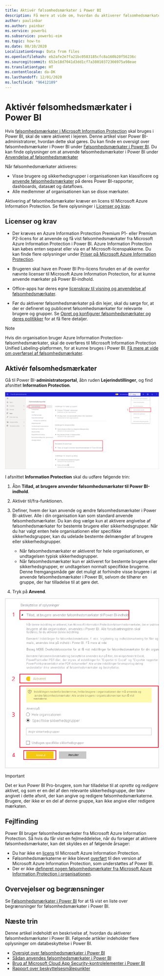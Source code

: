 ```yaml
---
title: Aktivér følsomhedsmærkater i Power BI
description: Få mere at vide om, hvordan du aktiverer følsomhedsmærkater i Power BI
author: paulinbar
ms.author: painbar
ms.service: powerbi
ms.subservice: powerbi-eim
ms.topic: how-to
ms.date: 08/10/2020
LocalizationGroup: Data from files
ms.openlocfilehash: eb2afe2e7fa21bc0583185cfc8a160b20f56236c
ms.sourcegitcommit: 653e18d7041d3dd1cf7a38010372366975a98eae
ms.translationtype: HT
ms.contentlocale: da-DK
ms.lasthandoff: 12/01/2020
ms.locfileid: "96412109"
---
```

# <a name="enable-sensitivity-labels-in-power-bi"></a>Aktivér følsomhedsmærkater i Power BI

Hvis [følsomhedsmærkater i Microsoft Information Protection](/microsoft-365/compliance/sensitivity-labels) skal bruges i Power BI, skal de være aktiveret i lejeren. Denne artikel viser Power BI-administratorer, hvordan dette skal gøres. Du kan finde en oversigt over følsomhedsmærkater i Power BI under [Følsomhedsmærkater i Power BI](service-security-sensitivity-label-overview.md). Du kan finde oplysninger om at anvende følsomhedsmærkater i Power BI under [Anvendelse af følsomhedsmærkater](./service-security-apply-data-sensitivity-labels.md) 

Når følsomhedsmærkater aktiveres:

* Visse brugere og sikkerhedsgrupper i organisationen kan klassificere og [anvende følsomhedsmærkater](./service-security-apply-data-sensitivity-labels.md) på deres Power BI-rapporter, dashboards, datasæt og dataflows.
* Alle medlemmer af organisationen kan se disse mærkater.

Aktivering af følsomhedsmærkater kræver en licens til Microsoft Azure Information Protection. Se flere oplysninger i [Licenser og krav](#licensing-and-requirements).

## <a name="licensing-and-requirements"></a>Licenser og krav

* Der kræves en Azure Information Protection Premium P1- eller Premium P2-licens for at anvende og få vist følsomhedsmærkater fra Microsoft Azure Information Protection i Power BI. Azure Information Protection kan købes enten separat eller via en af Microsoft-licenspakkerne. Du kan finde flere oplysninger under [Priser på Microsoft Azure Information Protection](https://azure.microsoft.com/pricing/details/information-protection/).

* Brugeren skal have en Power BI Pro-licens foruden en af de ovenfor nævnte licenser til Microsoft Azure Information Protection, for at kunne anvende mærkater på Power BI-indhold.

* Office-apps har deres egne [licenskrav til visning og anvendelse af følsomhedsmærkater]( https://docs.microsoft.com/microsoft-365/compliance/get-started-with-sensitivity-labels#subscription-and-licensing-requirements-for-sensitivity-labels ).

* Før du aktiverer følsomhedsmærkater på din lejer, skal du sørge for, at der er defineret og publiceret følsomhedsmærkater for relevante brugere og grupper. Se [Opret og konfigurer følsomhedsmærkater og deres politikker](/microsoft-365/compliance/create-sensitivity-labels) for at få flere detaljer.

>[!NOTE]
> Hvis din organisation bruger Azure Information Protection-følsomhedsmærkater, skal de overføres til Microsoft Information Protection Unified Labeling-platformen, for at kunne bruges i Power BI. [Få mere at vide om overførsel af følsomhedsmærkater](/azure/information-protection/configure-policy-migrate-labels).

## <a name="enable-sensitivity-labels"></a>Aktivér følsomhedsmærkater

Gå til Power BI-**administratorportal**, åbn ruden **Lejerindstillinger**, og find afsnittet **Information Protection**.

![Find afsnittet Information Protection](media/service-security-enable-data-sensitivity-labels/enable-data-sensitivity-labels-01.png)

I afsnittet **Information Protection** skal du udføre følgende trin:
1. Åbn **Tillad, at brugere anvender følsomhedsmærkater til Power BI-indhold**.
1. Aktivér til/fra-funktionen.
1. Definer, hvem der kan anvende og ændre følsomhedsmærkater i Power BI-aktiver. Alle i din organisation kan som standard anvende følsomhedsmærkater. Du kan dog vælge kun at aktivere angivelse af følsomhedsmærkater for bestemte brugere eller sikkerhedsgrupper. Når du har valgt enten hele organisationen eller specifikke sikkerhedsgrupper, kan du udelade bestemte delmængder af brugere eller sikkerhedsgrupper.
   
   * Når følsomhedsmærkater er aktiveret for hele organisationen, er undtagelsen typisk sikkerhedsgrupper.
   * Når følsomhedsmærkater kun er aktiveret for bestemte brugere eller sikkerhedsgrupper, er undtagelsen normalt specifikke brugerne.  
    Denne fremgangsmåde gør det muligt at forhindre visse brugere i at anvende følsomhedsmærkater i Power BI, selvom de tilhører en gruppe, der har tilladelse til at gøre det.

1. Tryk på **Anvend**.

![Aktivér følsomhedsmærkater](media/service-security-enable-data-sensitivity-labels/enable-data-sensitivity-labels-02.png)

> [!IMPORTANT]
> Det er kun Power BI Pro-brugere, som har tilladelse til at *oprette* og *redigere* aktivet, og som er en del af den relevante sikkerhedsgruppe, der blev angivet i dette afsnit, der kan angive og redigere følsomhedsmærkaterne. Brugere, der ikke er en del af denne gruppe, kan ikke angive eller redigere mærkaten.  

## <a name="troubleshooting"></a>Fejlfinding

Power BI bruger følsomhedsmærkater fra Microsoft Azure Information Protection. Så hvis du får vist en fejlmeddelelse, når du forsøger at aktivere følsomhedsmærkater, kan det skyldes en af følgende årsager:

* Du har ikke en [licens](#licensing-and-requirements) til Microsoft Azure Information Protection.
* Følsomhedsmærkaterne er ikke blevet [overført](#enable-sensitivity-labels) til den version af Microsoft Azure Information Protection, som understøttes af Power BI.
* Der er ikke [defineret nogen følsomhedsmærkater fra Microsoft Azure Information Protection i organisationen](#enable-sensitivity-labels).

## <a name="considerations-and-limitations"></a>Overvejelser og begrænsninger

Se [Følsomhedsmærkater i Power BI](service-security-sensitivity-label-overview.md#limitations) for at få vist en liste over begrænsninger for følsomhedsmærkater i Power BI.

## <a name="next-steps"></a>Næste trin

Denne artikel indeholdt en beskrivelse af, hvordan du aktiverer følsomhedsmærkater i Power BI. Følgende artikler indeholder flere oplysninger om databeskyttelse i Power BI. 

* [Oversigt over følsomhedsmærkater i Power BI](service-security-sensitivity-label-overview.md)
* [Sådan anvendes følsomhedsmærkater i Power BI](./service-security-apply-data-sensitivity-labels.md)
* [Brug af Microsoft Cloud App Security-kontrolelementer i Power BI](service-security-using-microsoft-cloud-app-security-controls.md)
* [Rapport over beskyttelsesmålepunkter](service-security-data-protection-metrics-report.md)